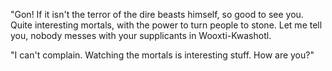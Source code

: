 "Gon! If it isn't the terror of the dire beasts himself, so good to see you. Quite interesting mortals, with the power to turn people to stone. Let me tell you, nobody messes with your supplicants in Wooxti-Kwashotl.

"I can't complain. Watching the mortals is interesting stuff. How are you?"